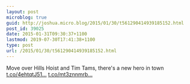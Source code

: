 ```yaml
---
layout: post
microblog: true
guid: http://joshua.micro.blog/2015/01/30/t561290414939185152.html
post_id: 39025
date: 2015-01-31T09:30:37+1100
lastmod: 2019-07-30T17:41:38+1100
type: post
url: /2015/01/30/t561290414939185152.html
---
```

Move over Hills Hoist and Tim Tams, there's a new hero in town [t.co/4ehtqtJ51...](http://t.co/4ehtqtJ51h) [t.co/mt3znnmrb...](http://t.co/mt3znnmrbw)
